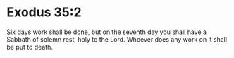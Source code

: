 # Exodus 35:2

Six days work shall be done, but on the seventh day you shall have a Sabbath of solemn rest, holy to the Lord. Whoever does any work on it shall be put to death.
